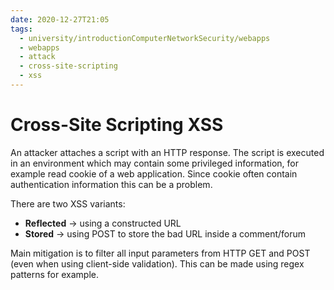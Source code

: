 ```yaml
---
date: 2020-12-27T21:05
tags:
  - university/introductionComputerNetworkSecurity/webapps
  - webapps
  - attack
  - cross-site-scripting
  - xss
---
```


# Cross-Site Scripting XSS
An attacker attaches a script with an HTTP response. The script is executed in an environment which may contain some privileged information, for example read cookie of a web application. Since cookie often contain authentication information this can be a problem.

There are two XSS variants:

* **Reflected** → using a constructed URL
* **Stored** → using POST to store the bad URL inside a comment/forum

Main mitigation is to filter all input parameters from HTTP GET and POST (even when using client-side validation). This can be made using regex patterns for example.
